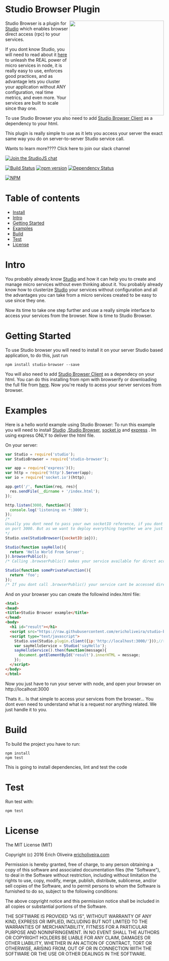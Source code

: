 Studio Browser Plugin
=========

<img src="http://ericholiveira.com/studio/images/STUDIO_logo.png" align="right" width="300px" />

Studio Browser is a plugin for [Studio](https://github.com/ericholiveira/studio) which enables browser direct access (rpc) to your services.

If you dont know Studio, you will need to read about it [here](https://github.com/ericholiveira/studio) to unleash the REAL power of micro services in node,
it is really easy to use, enforces good practices, and as advantage lets you cluster your application without ANY configuration, 
real time metrics, and even more. Your services are built to scale since thay one.

To use Studio Browser you also need to add [Studio Browser Client](https://github.com/ericholiveira/studio-browser-client) as a dependency to your html.

This plugin is really simple to use as it lets you access your server the exact same way you do on server-to-server Studio service call.

Wants to learn more???? Click here to join our slack channel 

[![Join the StudioJS chat](https://studiojs.herokuapp.com/badge.svg)](https://studiojs.herokuapp.com/)

[![Build Status](https://travis-ci.org/ericholiveira/studio-browser.svg?branch=master)](https://travis-ci.org/ericholiveira/studio-browser)
[![npm version](https://badge.fury.io/js/studio-browser.svg)](http://badge.fury.io/js/studio-browser)
[![Dependency Status](https://david-dm.org/ericholiveira/studio-browser.svg)](https://david-dm.org/ericholiveira/studio-browser)

[![NPM](https://nodei.co/npm/studio-browser.png?downloads=true&downloadRank=true&stars=true)](https://nodei.co/npm/studio-browser/)


Table of contents
========

- [Install](#install)
- [Intro](#intro)
- [Getting Started](#getting-started)
- [Examples](#examples)
- [Build](#build)
- [Test](#test)
- [License](#license)

Intro
========

You probably already know [Studio](https://github.com/ericholiveira/studio) and how it can help you to create and manage micro services without even 
thinking about it. You probably already know how to clusterize [Studio](https://github.com/ericholiveira/studio-cluster) your services without configuration
and all the advantages you can take from a micro services created to be easy to use since they one.

Now its time to take one step further and use a really simple interface to access your services from the browser. Now is time to Studio Browser.

Getting Started
========

To use Studio browser you will need to install it on your server Studio based application, to do this, just run

```
npm install studio-browser --save
```

You will also need to add [Studio Browser Client](https://github.com/ericholiveira/studio-browser-client) as a dependecy on your html.
You can do this installing from npm with browserify or downloading the full file from [here](https://cdn.rawgit.com/ericholiveira/studio-browser-client/master/browser/studio-browser-client-with-dependecies.js). Now you're ready to acess your server services from browser.

Examples
========

Here is a hello world example using Studio Browser:
To run this example you will need to install [Studio](https://github.com/ericholiveira/studio) ,[Studio Browser](https://github.com/ericholiveira/studio-browser), 
[socket io](https://github.com/socketio/socket.io) and [express](https://github.com/expressjs/express) . Im using express ONLY to deliver the html file.

On your server:
```js
var Studio = require('studio');
var StudioBrowser = require('studio-browser');

var app = require('express')();
var http = require('http').Server(app);
var io = require('socket.io')(http);

app.get('/', function(req, res){
  res.sendFile(__dirname + '/index.html');
});

http.listen(3000, function(){
  console.log('listening on *:3000');
});
/*
Usually you dont need to pass your own socketIO reference, if you dont pass any, Studio Browser creates it to you
on port 3000. But as we want to deploy everything together we are just sharing the http server between socket io and express.
*/
Studio.use(StudioBrowser({socketIO:io}));

Studio(function sayHello(){
  return 'Hello World From Server';
}).browserPublic(); 
/* Calling .browserPublic() makes your service available for direct access from browser*/

Studio(function somePrivateFunction(){
  return 'foo';
}); 
/* If you dont call .browserPublic() your service cant be accessed directly from browser*/
```

And on your browser you can create the followind index.html file:
```html
<html>
<head>
<title>Studio Browser example</title>
</head>
<body>
  <h1 id="result"></h1>
  <script src="https://raw.githubusercontent.com/ericholiveira/studio-browser-client/master/browser/studio-browser-client-with-dependecies.js"></script>
  <script type="text/javascript">
    Studio.use(Studio.plugin.client({ip:'http://localhost:3000/'}));//the server address
    var sayHelloService = Studio('sayHello');
    sayHelloService().then(function(message){
      document.getElementById('result').innerHTML = message;
    });
  </script>
</body>
</html>
```
Now you just have to run your server with node, and open your browser on http://localhost:3000

Thats it... Is that simple to access your services from the browser... You dont even need to understand what is a request nor anything related.
We just handle it to you.


Build
========

To build the project you have to run:

    npm install
    npm test

This is going to install dependencies, lint and test the code

Test
========

Run test with:

    npm test

License
========

The MIT License (MIT)

Copyright (c) 2016 Erich Oliveira [ericholiveira.com](http://ericholiveira.com)

Permission is hereby granted, free of charge, to any person obtaining a copy
of this software and associated documentation files (the "Software"), to deal
in the Software without restriction, including without limitation the rights
to use, copy, modify, merge, publish, distribute, sublicense, and/or sell
copies of the Software, and to permit persons to whom the Software is
furnished to do so, subject to the following conditions:

The above copyright notice and this permission notice shall be included in
all copies or substantial portions of the Software.

THE SOFTWARE IS PROVIDED "AS IS", WITHOUT WARRANTY OF ANY KIND, EXPRESS OR
IMPLIED, INCLUDING BUT NOT LIMITED TO THE WARRANTIES OF MERCHANTABILITY,
FITNESS FOR A PARTICULAR PURPOSE AND NONINFRINGEMENT. IN NO EVENT SHALL THE
AUTHORS OR COPYRIGHT HOLDERS BE LIABLE FOR ANY CLAIM, DAMAGES OR OTHER
LIABILITY, WHETHER IN AN ACTION OF CONTRACT, TORT OR OTHERWISE, ARISING FROM,
OUT OF OR IN CONNECTION WITH THE SOFTWARE OR THE USE OR OTHER DEALINGS IN
THE SOFTWARE.